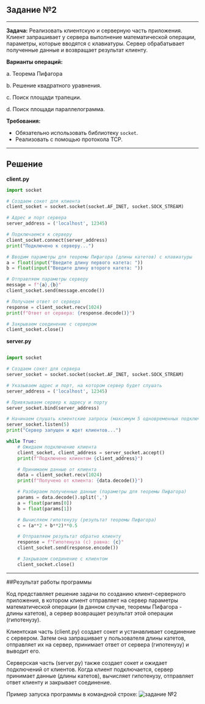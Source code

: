 ## Задание №2

---
**Задача:**
Реализовать клиентскую и серверную часть приложения. Клиент запрашивает у сервера выполнение математической операции, параметры, которые вводятся с клавиатуры. Сервер обрабатывает полученные данные и возвращает результат клиенту.

**Варианты операций:**

a. Теорема Пифагора

b. Решение квадратного уравнения.

c. Поиск площади трапеции.

d. Поиск площади параллелограмма.



**Требования:**

- Обязательно использовать библиотеку `socket`.
- Реализовать с помощью протокола TCP.

---
## Решение


**client.py**
```python
import socket

# Создаем сокет для клиента
client_socket = socket.socket(socket.AF_INET, socket.SOCK_STREAM)

# Адрес и порт сервера
server_address = ('localhost', 12345)

# Подключаемся к серверу
client_socket.connect(server_address)
print("Подключено к серверу...")

# Вводим параметры для теоремы Пифагора (длины катетов) с клавиатуры
a = float(input("Введите длину первого катета: "))
b = float(input("Введите длину второго катета: "))

# Отправляем параметры серверу
message = f"{a},{b}"
client_socket.send(message.encode())

# Получаем ответ от сервера
response = client_socket.recv(1024)
print(f"Ответ от сервера: {response.decode()}")

# Закрываем соединение с сервером
client_socket.close()
```

**server.py**
```python

import socket

# Создаем сокет для сервера
server_socket = socket.socket(socket.AF_INET, socket.SOCK_STREAM)

# Указываем адрес и порт, на котором сервер будет слушать
server_address = ('localhost', 12345)

# Привязываем сервер к адресу и порту
server_socket.bind(server_address)

# Начинаем слушать клиентские запросы (максимум 5 одновременных подключений)
server_socket.listen(5)
print("Сервер запущен и ждет клиентов...")

while True:
    # Ожидаем подключение клиента
    client_socket, client_address = server_socket.accept()
    print(f"Подключено клиентом {client_address}")

    # Принимаем данные от клиента
    data = client_socket.recv(1024)
    print(f"Получено от клиента: {data.decode()}")

    # Разбираем полученные данные (параметры для теоремы Пифагора)
    params = data.decode().split(',')
    a = float(params[0])
    b = float(params[1])

    # Вычисляем гипотенузу (результат теоремы Пифагора)
    c = (a**2 + b**2)**0.5

    # Отправляем результат обратно клиенту
    response = f"Гипотенуза (c) равна: {c}"
    client_socket.send(response.encode())

    # Закрываем соединение с клиентом
    client_socket.close()
```
---
##Результат работы программы

Код представляет решение задачи по созданию клиент-серверного приложения, в котором клиент отправляет на сервер параметры математической операции (в данном случае, теоремы Пифагора - длины катетов), а сервер возвращает результат этой операции (гипотенузу).

Клиентская часть (client.py) создает сокет и устанавливает соединение с сервером. Затем она запрашивает у пользователя длины катетов, отправляет их на сервер, принимает ответ от сервера (гипотенузу) и выводит его.

Серверская часть (server.py) также создает сокет и ожидает подключений от клиентов. Когда клиент подключается, сервер принимает данные (длины катетов), вычисляет гипотенузу, отправляет ответ клиенту и закрывает соединение.

Пример запуска программы в командной строке:
![задание №2](../img/2.png)